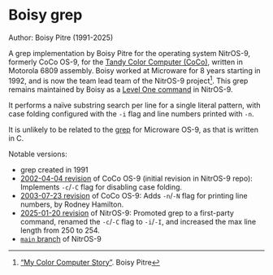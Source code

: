 # Boisy grep

Author: Boisy Pitre (1991-2025)

A grep implementation by Boisy Pitre for the operating system NitrOS-9, formerly
CoCo OS-9, for the [Tandy Color Computer (CoCo)](https://en.wikipedia.org/wiki/TRS-80_Color_Computer),
written in Motorola 6809 assembly. Boisy worked at Microware for 8 years
starting in 1992, and is now the team lead team of the NitrOS-9 project[^story].
This grep remains maintained by Boisy as a [Level One command](https://github.com/nitros9project/nitros9/blob/main/level1/cmds/grep.as)
in NitrOS-9.

It performs a naïve substring search per line for a single literal pattern, with
case folding configured with the `-i` flag and line numbers printed with `-n`.

It is unlikely to be related to the [grep](os9.md) for Microware OS-9, as that
is written in C.

Notable versions:
- grep created in 1991
- [2002-04-04 revision](https://github.com/nitros9project/nitros9/blob/4461c9ef6cdf1ffae6e5e192ee07e278ca5943de/3rdparty/utils/boisy/grep.asm)
  of CoCo OS-9 (initial revision in NitrOS-9 repo): Implements `-c`/`-C` flag
  for disabling case folding.
- [2003-07-23 revision](https://github.com/nitros9project/nitros9/commit/f9555087f8b1ab5708ca891e45478ff8a743a51a/3rdparty/utils/boisy/grep.asm)
  of CoCo OS-9: Adds `-n`/`-N` flag for printing line numbers, by Rodney
  Hamilton.
- [2025-01-20 revision](https://github.com/nitros9project/nitros9/blob/9dfb7975a0cbccb7c411413c804764c2480c657d/level1/cmds/grep.as)
  of NitrOS-9: Promoted grep to a first-party command, renamed the `-c`/`-C`
  flag to `-i`/`-I`, and increased the max line length from 250 to 254.
- [`main` branch](https://github.com/nitros9project/nitros9/blob/main/level1/cmds/grep.as)
  of NitrOS-9

[^story]: [“My Color Computer Story”](https://web.archive.org/web/20050221103408/http://webpages.charter.net/boisy/coco.html).
  Boisy Pitre
